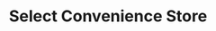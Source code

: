 ---
title: "Select Convenience Store"
url: /birmingham/select-convenience-store/
shop: convenience
---